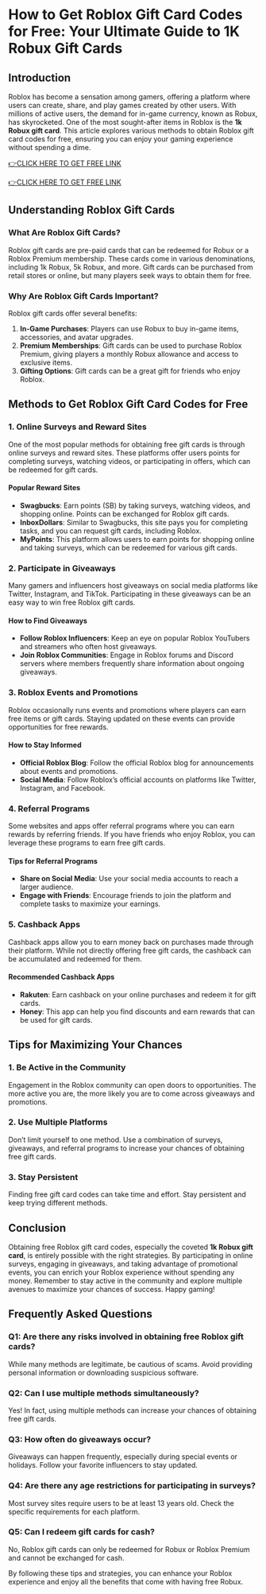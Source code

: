 # How to Get Roblox Gift Card Codes for Free: Your Ultimate Guide to 1K Robux Gift Cards

## Introduction

Roblox has become a sensation among gamers, offering a platform where users can create, share, and play games created by other users. With millions of active users, the demand for in-game currency, known as Robux, has skyrocketed. One of the most sought-after items in Roblox is the **1k Robux gift card**. This article explores various methods to obtain Roblox gift card codes for free, ensuring you can enjoy your gaming experience without spending a dime.


[👉CLICK HERE TO GET FREE LINK](https://todaylink.site/freegiftcard/)


[👉CLICK HERE TO GET FREE LINK](https://todaylink.site/freegiftcard/)



## Understanding Roblox Gift Cards

### What Are Roblox Gift Cards?

Roblox gift cards are pre-paid cards that can be redeemed for Robux or a Roblox Premium membership. These cards come in various denominations, including 1k Robux, 5k Robux, and more. Gift cards can be purchased from retail stores or online, but many players seek ways to obtain them for free.

### Why Are Roblox Gift Cards Important?

Roblox gift cards offer several benefits:

1. **In-Game Purchases**: Players can use Robux to buy in-game items, accessories, and avatar upgrades.
2. **Premium Memberships**: Gift cards can be used to purchase Roblox Premium, giving players a monthly Robux allowance and access to exclusive items.
3. **Gifting Options**: Gift cards can be a great gift for friends who enjoy Roblox.

## Methods to Get Roblox Gift Card Codes for Free

### 1. Online Surveys and Reward Sites

One of the most popular methods for obtaining free gift cards is through online surveys and reward sites. These platforms offer users points for completing surveys, watching videos, or participating in offers, which can be redeemed for gift cards.

#### Popular Reward Sites

- **Swagbucks**: Earn points (SB) by taking surveys, watching videos, and shopping online. Points can be exchanged for Roblox gift cards.
- **InboxDollars**: Similar to Swagbucks, this site pays you for completing tasks, and you can request gift cards, including Roblox.
- **MyPoints**: This platform allows users to earn points for shopping online and taking surveys, which can be redeemed for various gift cards.

### 2. Participate in Giveaways

Many gamers and influencers host giveaways on social media platforms like Twitter, Instagram, and TikTok. Participating in these giveaways can be an easy way to win free Roblox gift cards.

#### How to Find Giveaways

- **Follow Roblox Influencers**: Keep an eye on popular Roblox YouTubers and streamers who often host giveaways.
- **Join Roblox Communities**: Engage in Roblox forums and Discord servers where members frequently share information about ongoing giveaways.

### 3. Roblox Events and Promotions

Roblox occasionally runs events and promotions where players can earn free items or gift cards. Staying updated on these events can provide opportunities for free rewards.

#### How to Stay Informed

- **Official Roblox Blog**: Follow the official Roblox blog for announcements about events and promotions.
- **Social Media**: Follow Roblox’s official accounts on platforms like Twitter, Instagram, and Facebook.

### 4. Referral Programs

Some websites and apps offer referral programs where you can earn rewards by referring friends. If you have friends who enjoy Roblox, you can leverage these programs to earn free gift cards.

#### Tips for Referral Programs

- **Share on Social Media**: Use your social media accounts to reach a larger audience.
- **Engage with Friends**: Encourage friends to join the platform and complete tasks to maximize your earnings.

### 5. Cashback Apps

Cashback apps allow you to earn money back on purchases made through their platform. While not directly offering free gift cards, the cashback can be accumulated and redeemed for them.

#### Recommended Cashback Apps

- **Rakuten**: Earn cashback on your online purchases and redeem it for gift cards.
- **Honey**: This app can help you find discounts and earn rewards that can be used for gift cards.

## Tips for Maximizing Your Chances

### 1. Be Active in the Community

Engagement in the Roblox community can open doors to opportunities. The more active you are, the more likely you are to come across giveaways and promotions.

### 2. Use Multiple Platforms

Don’t limit yourself to one method. Use a combination of surveys, giveaways, and referral programs to increase your chances of obtaining free gift cards.

### 3. Stay Persistent

Finding free gift card codes can take time and effort. Stay persistent and keep trying different methods. 

## Conclusion

Obtaining free Roblox gift card codes, especially the coveted **1k Robux gift card**, is entirely possible with the right strategies. By participating in online surveys, engaging in giveaways, and taking advantage of promotional events, you can enrich your Roblox experience without spending any money. Remember to stay active in the community and explore multiple avenues to maximize your chances of success. Happy gaming!

## Frequently Asked Questions

### Q1: Are there any risks involved in obtaining free Roblox gift cards?

While many methods are legitimate, be cautious of scams. Avoid providing personal information or downloading suspicious software.

### Q2: Can I use multiple methods simultaneously?

Yes! In fact, using multiple methods can increase your chances of obtaining free gift cards.

### Q3: How often do giveaways occur?

Giveaways can happen frequently, especially during special events or holidays. Follow your favorite influencers to stay updated.

### Q4: Are there any age restrictions for participating in surveys?

Most survey sites require users to be at least 13 years old. Check the specific requirements for each platform.

### Q5: Can I redeem gift cards for cash?

No, Roblox gift cards can only be redeemed for Robux or Roblox Premium and cannot be exchanged for cash.

By following these tips and strategies, you can enhance your Roblox experience and enjoy all the benefits that come with having free Robux.
